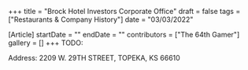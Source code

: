 +++
title = "Brock Hotel Investors Corporate Office"
draft = false
tags = ["Restaurants & Company History"]
date = "03/03/2022"

[Article]
startDate = ""
endDate = ""
contributors = ["The 64th Gamer"]
gallery = []
+++
TODO:

Address: 2209 W. 29TH STREET, TOPEKA, KS 66610
